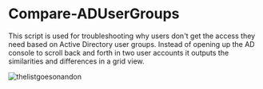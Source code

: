 # Compare-ADUserGroups
This script is used for troubleshooting why users don't get the access they need based on Active Directory user groups.
Instead of opening up the AD console to scroll back and forth in two user accounts it outputs the similarities and differences in a grid view.

![thelistgoesonandon](https://i.giphy.com/media/F0QWePzwQRewM/giphy.gif)
